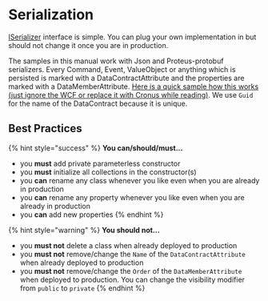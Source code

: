 # Serialization

[ISerializer](https://github.com/Elders/Cronus/blob/master/src/Elders.Cronus/Serializer/ISerializer.cs#L5-L9) interface is simple. You can plug your own implementation in but should not change it once you are in production.

 The samples in this manual work with Json and Proteus-protobuf serializers. Every Command, Event, ValueObject or anything which is persisted is marked with a DataContractAttribute and the properties are marked with a DataMemberAttribute. [Here is a quick sample how this works \(just ignore the WCF or replace it with Cronus while reading\)](https://msdn.microsoft.com/en-us/library/bb943471%28v=vs.110%29.aspx?f=255&MSPPError=-2147217396). We use `Guid` for the name of the DataContract because it is unique.

## Best Practices

{% hint style="success" %}
**You can/should/must...**

* you **must** add private parameterless constructor
* you **must** initialize all collections in the constructor\(s\)
* you **can** rename any class whenever you like even when you are already in production
* you **can** rename any property whenever you like even when you are already in production
* you **can** add new properties
{% endhint %}

{% hint style="warning" %}
**You should not...**

* you **must not** delete a class when already deployed to production
* you **must not** remove/change the `Name` of the `DataContractAttribute` when already deployed to production
* you **must not** remove/change the `Order` of the `DataMemberAttribute` when deployed to production. You can change the visibility modifier from `public` to `private`
{% endhint %}

